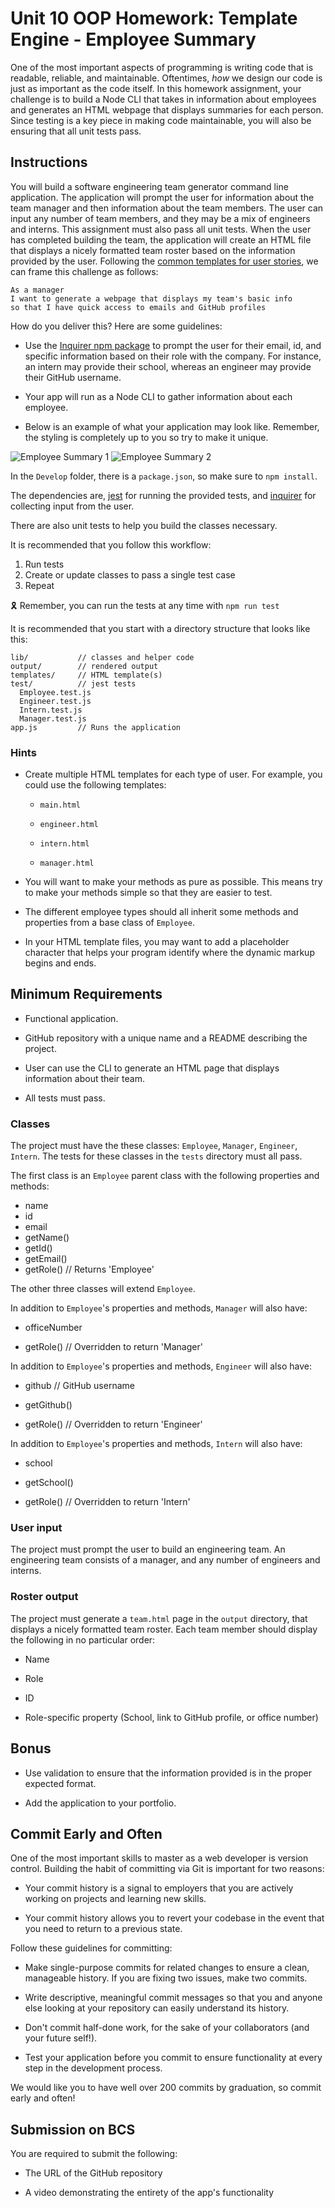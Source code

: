 # Unit 10 OOP Homework: Template Engine - Employee Summary

One of the most important aspects of programming is writing code that is readable, reliable, and maintainable. Oftentimes, *how* we design our code is just as important as the code itself. In this homework assignment, your challenge is to build a Node CLI that takes in information about employees and generates an HTML webpage that displays summaries for each person. Since testing is a key piece in making code maintainable, you will also be ensuring that all unit tests pass.


## Instructions

You will build a software engineering team generator command line application. The application will prompt the user for information about the team manager and then information about the team members. The user can input any number of team members, and they may be a mix of engineers and interns. This assignment must also pass all unit tests. When the user has completed building the team, the application will create an HTML file that displays a nicely formatted team roster based on the information provided by the user. Following the [common templates for user stories](https://en.wikipedia.org/wiki/User_story#Common_templates), we can frame this challenge as follows:

```
As a manager
I want to generate a webpage that displays my team's basic info
so that I have quick access to emails and GitHub profiles
```

How do you deliver this? Here are some guidelines:

* Use the [Inquirer npm package](https://github.com/SBoudrias/Inquirer.js/) to prompt the user for their email, id, and specific information based on their role with the company. For instance, an intern may provide their school, whereas an engineer may provide their GitHub username.

* Your app will run as a Node CLI to gather information about each employee.

* Below is an example of what your application may look like. Remember, the styling is completely up to you so try to make it unique.

![Employee Summary 1](./Assets/10-OOP-homework-demo-1.png)
![Employee Summary 2](./Assets/10-OOP-homework-demo-2.png)

In the `Develop` folder, there is a `package.json`, so make sure to `npm install`.

The dependencies are, [jest](https://jestjs.io/) for running the provided tests, and [inquirer](https://www.npmjs.com/package/inquirer) for collecting input from the user.

There are also unit tests to help you build the classes necessary.

It is recommended that you follow this workflow:

1. Run tests
2. Create or update classes to pass a single test case
3. Repeat

🎗 Remember, you can run the tests at any time with `npm run test`

It is recommended that you start with a directory structure that looks like this:

```
lib/           // classes and helper code
output/        // rendered output
templates/     // HTML template(s)
test/          // jest tests
  Employee.test.js
  Engineer.test.js
  Intern.test.js
  Manager.test.js
app.js         // Runs the application
```

### Hints

* Create multiple HTML templates for each type of user. For example, you could use the following templates:

  * `main.html`

  * `engineer.html`
  
  * `intern.html`
  
  * `manager.html`

* You will want to make your methods as pure as possible. This means try to make your methods simple so that they are easier to test.

* The different employee types should all inherit some methods and properties from a base class of `Employee`.

* In your HTML template files, you may want to add a placeholder character that helps your program identify where the dynamic markup begins and ends.

## Minimum Requirements

* Functional application.

* GitHub repository with a unique name and a README describing the project.

* User can use the CLI to generate an HTML page that displays information about their team.

* All tests must pass.

### Classes
The project must have the these classes: `Employee`, `Manager`, `Engineer`,
`Intern`. The tests for these classes in the `tests` directory must all pass.

The first class is an `Employee` parent class with the following properties and
methods:

  * name
  * id
  * email
  * getName()
  * getId()
  * getEmail()
  * getRole() // Returns 'Employee'

The other three classes will extend `Employee`. 

In addition to `Employee`'s properties and methods, `Manager` will also have:

  * officeNumber

  * getRole() // Overridden to return 'Manager'

In addition to `Employee`'s properties and methods, `Engineer` will also have:

  * github  // GitHub username

  * getGithub()

  * getRole() // Overridden to return 'Engineer'

In addition to `Employee`'s properties and methods, `Intern` will also have:

  * school 

  * getSchool()

  * getRole() // Overridden to return 'Intern'

### User input

The project must prompt the user to build an engineering team. An engineering
team consists of a manager, and any number of engineers and interns.

### Roster output

The project must generate a `team.html` page in the `output` directory, that displays a nicely formatted team roster. Each team member should display the following in no particular order:

  * Name

  * Role

  * ID

  * Role-specific property (School, link to GitHub profile, or office number)

## Bonus

* Use validation to ensure that the information provided is in the proper expected format.

* Add the application to your portfolio.

## Commit Early and Often

One of the most important skills to master as a web developer is version control. Building the habit of committing via Git is important for two reasons:

* Your commit history is a signal to employers that you are actively working on projects and learning new skills.

* Your commit history allows you to revert your codebase in the event that you need to return to a previous state.

Follow these guidelines for committing:

* Make single-purpose commits for related changes to ensure a clean, manageable history. If you are fixing two issues, make two commits.

* Write descriptive, meaningful commit messages so that you and anyone else looking at your repository can easily understand its history.

* Don't commit half-done work, for the sake of your collaborators (and your future self!).

* Test your application before you commit to ensure functionality at every step in the development process.

We would like you to have well over 200 commits by graduation, so commit early and often!


## Submission on BCS

You are required to submit the following:

* The URL of the GitHub repository

* A video demonstrating the entirety of the app's functionality 
